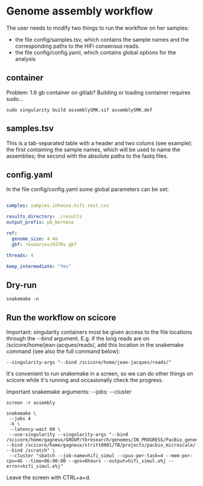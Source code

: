 # Genome assembly workflow

The user needs to modify two things to run the workflow on her samples:

- the file config/samples.tsv, which contains the sample names and the corresponding paths to the HiFi consensus reads. 
- the file config/config.yaml, which contains global options for the analysis 


## container
Problem: 1.6 gb container on gitlab? Building or loading container requires sudo...


```
sudo singularity build assemblySMK.sif assemblySMK.def
```



## samples.tsv
This is a tab-separated table with a header and two colums (see example): the first containing the sample names, which will be used to name the assemblies; the second with the absolute paths to the fastq files. 

## config.yaml
In the file config/config.yaml some global parameters can be set:

```yaml

samples: samples.inhouse.hifi.test.csv

results_directory: ./results
output_prefix: pb_bernese

ref:
  genome_size: 4.4m
  gbf: resources/H37Rv.gbf

threads: 4

keep_intermediate: "Yes"

```



## Dry-run
```
snakemake -n
```


## Run the workflow on scicore

Important: singularity containers most be given access to the file locations through the --bind argument. E.g. if the long reads are on /scicore/home/jean-jacques/reads/, add this location in the snakemake command (see also the full command below): 

```
--singularity-args "--bind /scicore/home/jean-jacques/reads/" 
```

It's convenient to run snakemake in a screen, so we can do other things on scicore while it's running and occasionally check the progress.

Important snakemake arguments:
    --jobs: 
    --cluster

```
screen -r assembly

snakemake \
 --jobs 4 
 -k \
 --latency-wait 60 \
 --use-singularity --singularity-args "--bind /scicore/home/gagneux/GROUP/tbresearch/genomes/IN_PROGRESS/PacBio_genomes/Gagneux --bind /scicore/home/gagneux/stritt0001/TB/projects/pacbio_microscale/ --bind /scratch" \
 --cluster "sbatch --job-name=hifi_simul --cpus-per-task=4 --mem-per-cpu=4G --time=06:00:00 --qos=6hours --output=hifi_simul.o%j --error=hifi_simul.e%j"

```

Leave the screen with CTRL+a+d.
